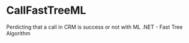 # CallFastTreeML
Perdicting that a call in CRM is success or not with ML .NET - Fast Tree Algorithm
